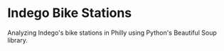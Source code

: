 # Indego Bike Stations
Analyzing Indego's bike stations in Philly using Python's Beautiful Soup library. 
